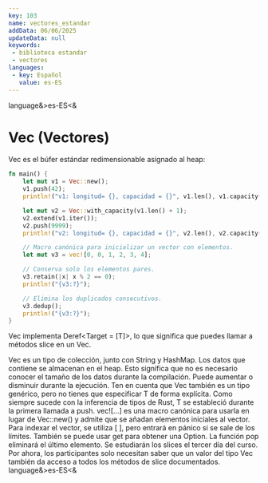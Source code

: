 ```yaml
---
key: 103
name: vectores_estandar
addData: 06/06/2025
updateData: null
keywords: 
 - biblioteca estandar
 - vectores
languages:
 - key: Español
   value: es-ES
---
```

language&>es-ES<&
# Vec (Vectores)
Vec es el búfer estándar redimensionable asignado al heap:

```rust
fn main() {
    let mut v1 = Vec::new();
    v1.push(42);
    println!("v1: longitud= {}, capacidad = {}", v1.len(), v1.capacity());

    let mut v2 = Vec::with_capacity(v1.len() + 1);
    v2.extend(v1.iter());
    v2.push(9999);
    println!("v2: longitud= {}, capacidad = {}", v2.len(), v2.capacity());

    // Macro canónica para inicializar un vector con elementos.
    let mut v3 = vec![0, 0, 1, 2, 3, 4];

    // Conserva solo los elementos pares.
    v3.retain(|x| x % 2 == 0);
    println!("{v3:?}");

    // Elimina los duplicados consecutivos.
    v3.dedup();
    println!("{v3:?}");
}
```

Vec implementa Deref<Target = [T]>, lo que significa que puedes llamar a métodos slice en un Vec.

Vec es un tipo de colección, junto con String y HashMap. Los datos que contiene se almacenan en el heap. Esto significa que no es necesario conocer el tamaño de los datos durante la compilación. Puede aumentar o disminuir durante la ejecución.
Ten en cuenta que Vec<T> también es un tipo genérico, pero no tienes que especificar T de forma explícita. Como siempre sucede con la inferencia de tipos de Rust, T se estableció durante la primera llamada a push.
vec![...] es una macro canónica para usarla en lugar de Vec::new() y admite que se añadan elementos iniciales al vector.
Para indexar el vector, se utiliza [ ], pero entrará en pánico si se sale de los límites. También se puede usar get para obtener una Option. La función pop eliminará el último elemento.
Se estudiarán los slices el tercer día del curso. Por ahora, los participantes solo necesitan saber que un valor del tipo Vec también da acceso a
todos los métodos de slice documentados.
language&>es-ES<&